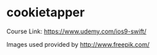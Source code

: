 # cookietapper

Course Link: https://www.udemy.com/ios9-swift/

Images used provided by http://www.freepik.com/

